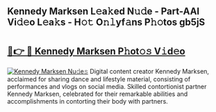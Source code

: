 ## Kennedy Marksen L𝚎a𝚔ed N𝚞𝚍e - Part-AAI Vi𝚍𝚎o L𝚎a𝚔s - H𝚘𝚝 O𝚗𝚕yf𝚊ns P𝚑𝚘tos gb5jS

# <h2><a href="http://kf8nra1.oniu.top/?m=Kennedy+Marksen">🔗👉 🔴 Kennedy Marksen P𝚑ot𝚘𝚜 V𝚒d𝚎o</a></h2>

[![Kennedy Marksen Nu𝚍e𝚜](https://i.imgur.com/0qMVB7G.gif)](http://kf8nra1.oniu.top/?m=Kennedy+Marksen)
Digital content creator Kennedy Marksen, acclaimed for sharing dance and lifestyle material, consisting of performances and vlogs on social media. Skilled contortionist partner Kennedy Marksen, celebrated for their remarkable abilities and accomplishments in contorting their body with partners.  
